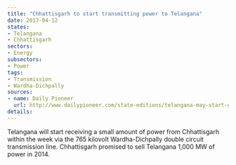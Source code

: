 ```yaml
---
title: "Chhattisgarh to start transmitting power to Telangana"
date: 2017-04-12
states:
- Telangana
- Chhattisgarh
sectors:
- Energy
subsectors:
- Power
tags:
- Transmission
- Wardha-Dichpally
sources:
- name: Daily Pioneer
  url: http://www.dailypioneer.com/state-editions/telangana-may-start-getting-cgarh-power-within-this-week.html
details:
---
```


Telangana will start receiving a small amount of power from Chhattisgarh within the week via the 765 kilovolt Wardha-Dichpally double circuit transmission line. Chhattisgarh promised to sell Telangana 1,000 MW of power in 2014.
